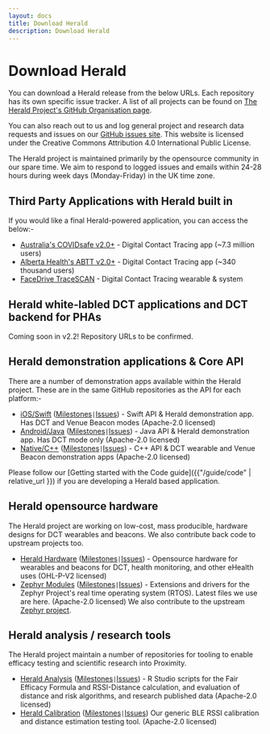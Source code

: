 ```yaml
---
layout: docs
title: Download Herald
description: Download Herald
---
```


# Download Herald

You can download a Herald release from the below URLs. Each repository has its own specific issue tracker. A list of all projects can be found on 
[The Herald Project's GitHub Organisation page](https://github.com/theheraldproject).

You can also reach out to us and log general project and research data requests and issues on our [GitHub issues site](https://github.com/theheraldproject/theheraldproject.github.io/issues). This website is licensed under the Creative Commons Attribution 4.0 International Public License.

The Herald project is maintained primarily by the opensource community in our spare time. We aim to respond to logged issues and emails within 24-28 hours during week days (Monday-Friday) in the UK time zone.

## Third Party Applications with Herald built in

If you would like a final Herald-powered application, you can access the below:-

- [Australia's COVIDsafe v2.0+](https://covidsafe.gov.au/) - Digital Contact Tracing app (~7.3 million users)
- [Alberta Health's ABTT v2.0+](https://www.alberta.ca/ab-trace-together.aspx) - Digital Contact Tracing app (~340 thousand users)
- [FaceDrive TraceSCAN](https://health.facedrive.com/) - Digital Contact Tracing wearable & system

## Herald white-labled DCT applications and DCT backend for PHAs

Coming soon in v2.2! Repository URLs to be confirmed.

## Herald demonstration applications & Core API

There are a number of demonstration apps available within the Herald project. These are
in the same GitHub repositories as the API for each platform:-

- [iOS/Swift](https://github.com/theheraldproject/herald-for-ios) ([Milestones](https://github.com/theheraldproject/herald-for-ios/milestones)`|`[Issues](https://github.com/theheraldproject/herald-for-ios/issues)) - Swift API & Herald demonstration app. Has DCT and Venue Beacon modes (Apache-2.0 licensed)
- [Android/Java](https://github.com/theheraldproject/herald-for-android) ([Milestones](https://github.com/theheraldproject/herald-for-android/milestones)`|`[Issues](https://github.com/theheraldproject/herald-for-android/issues)) - Java API & Herald demonstration app. Has DCT mode only (Apache-2.0 licensed)
- [Native/C++](https://github.com/theheraldproject/herald-for-cpp) ([Milestones](https://github.com/theheraldproject/herald-for-cpp/milestones)`|`[Issues](https://github.com/theheraldproject/herald-for-cpp/issues)) - C++ API & DCT wearable and Venue Beacon demonstration apps (Apache-2.0 licensed)

Please follow our [Getting started with the Code guide]({{"/guide/code" | relative_url }}) if you are developing a Herald based application.

## Herald opensource hardware

The Herald project are working on low-cost, mass producible, hardware designs for
DCT wearables and beacons. We also contribute back code to upstream projects too.

- [Herald Hardware](https://github.com/theheraldproject/herald-hardware) ([Milestones](https://github.com/theheraldproject/herald-hardware/milestones)`|`[Issues](https://github.com/theheraldproject/herald-hardware/issues)) - Opensource hardware for wearables and beacons for DCT, health monitoring, and other eHealth uses (OHL-P-V2 licensed)
- [Zephyr Modules](https://github.com/theheraldproject/zephyr-devices) ([Milestones](https://github.com/theheraldproject/zephyr-devices/milestones)`|`[Issues](https://github.com/theheraldproject/zephyr-devices/issues)) - Extensions and drivers for the Zephyr Project's real time operating system (RTOS). Latest files we use are here. (Apache-2.0 licensed) We also contribute to the upstream [Zephyr project](https://www.zephyrproject.org/).

## Herald analysis / research tools

The Herald project maintain a number of repositories for tooling to enable efficacy testing
and scientific research into Proximity.

- [Herald Analysis](https://github.com/theheraldproject/herald-analysis) ([Milestones](https://github.com/theheraldproject/herald-analysis/milestones)`|`[Issues](https://github.com/theheraldproject/herald-analysis/issues)) - R Studio scripts for the Fair Efficacy Formula and RSSI-Distance calculation, and evaluation of distance and risk algorithms, and research published data (Apache-2.0 licensed)
- [Herald Calibration](https://github.com/theheraldproject/herald-calibration) ([Milestones](https://github.com/theheraldproject/herald-calibration/milestones)`|`[Issues](https://github.com/theheraldproject/herald-calibration/issues)) Our generic BLE RSSI calibration and distance estimation testing tool. (Apache-2.0 licensed)